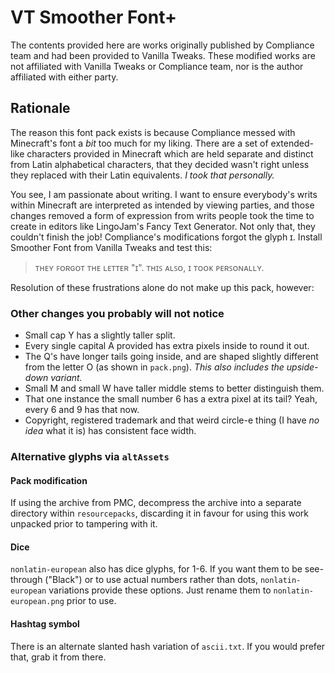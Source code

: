 # VT Smoother Font+
The contents provided here are  works originally published by Compliance team and had been provided to Vanilla Tweaks. These modified works are not affiliated with Vanilla Tweaks or Compliance team, nor is the author affiliated with either party.

## Rationale
The reason this font pack exists is because Compliance messed with Minecraft's font a _bit_ too much for my liking. There are a set of extended-like characters provided in Minecraft which are held separate and distinct from Latin alphabetical characters, that they decided wasn't right unless they replaced with their Latin equivalents. _I took that personally._

You see, I am passionate about writing. I want to ensure everybody's writs within Minecraft are interpreted as intended by viewing parties, and those changes removed a form of expression from writs people took the time to create in editors like LingoJam's Fancy Text Generator. Not only that, they couldn't finish the job! Compliance's modifications forgot the glyph ɪ. Install Smoother Font from Vanilla Tweaks and test this:
> ᴛʜᴇʏ ꜰᴏʀɢᴏᴛ ᴛʜᴇ ʟᴇᴛᴛᴇʀ "ɪ". ᴛʜɪꜱ ᴀʟꜱᴏ, ɪ ᴛᴏᴏᴋ ᴘᴇʀꜱᴏɴᴀʟʟʏ.

Resolution of these frustrations alone do not make up this pack, however:

### Other changes you probably will not notice
* Small cap Y has a slightly taller split.
* Every single capital A provided has extra pixels inside to round it out.
* The Q's have longer tails going inside, and are shaped slightly different from the letter O (as shown in `pack.png`). _This also includes the upside-down variant._
* Small M and small W have taller middle stems to better distinguish them.
* That one instance the small number 6 has a extra pixel at its tail? Yeah, every 6 and 9 has that now.
* Copyright, registered trademark and that weird circle-e thing (I have _no idea_ what it is) has consistent face width.

### Alternative glyphs via `altAssets`
#### Pack modification
If using the archive from PMC, decompress the archive into a separate directory within `resourcepacks`, discarding it in favour for using this work unpacked prior to tampering with it.
#### Dice
`nonlatin-european` also has dice glyphs, for 1-6. If you want them to be see-through ("Black") or to use actual numbers rather than dots, `nonlatin-european` variations provide these options. Just rename them to `nonlatin-european.png` prior to use.
#### Hashtag symbol
There is an alternate slanted hash variation of `ascii.txt`. If you would prefer that, grab it from there.